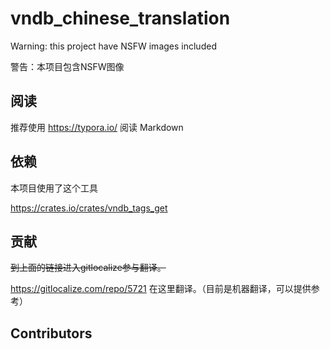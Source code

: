 # vndb_chinese_translation

Warning: this project have NSFW images included

警告：本项目包含NSFW图像

## 阅读

推荐使用 https://typora.io/ 阅读 Markdown

## 依赖

本项目使用了这个工具

https://crates.io/crates/vndb_tags_get

## 贡献

<s>到上面的链接进入gitlocalize参与翻译。</s>

https://gitlocalize.com/repo/5721 在这里翻译。（目前是机器翻译，可以提供参考）

## Contributors
